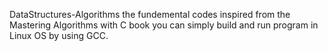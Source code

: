 DataStructures-Algorithms the fundemental codes inspired from the Mastering Algorithms with C book 
you can simply build and run program in Linux OS by using GCC.
